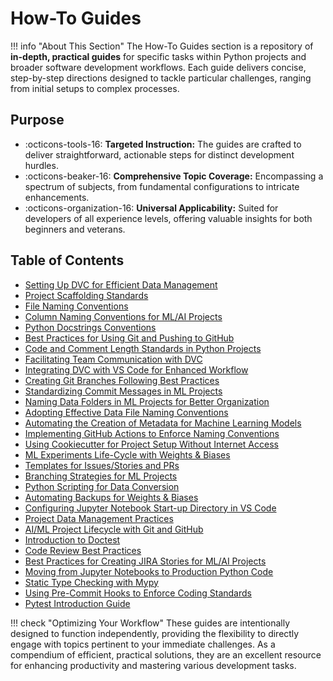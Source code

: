 # How-To Guides

!!! info "About This Section"
    The How-To Guides section is a repository of **in-depth, practical guides** for specific tasks within Python projects and broader software development workflows. Each guide delivers concise, step-by-step directions designed to tackle particular challenges, ranging from initial setups to complex processes.

## Purpose

- :octicons-tools-16: **Targeted Instruction:** The guides are crafted to deliver straightforward, actionable steps for distinct development hurdles.
- :octicons-beaker-16: **Comprehensive Topic Coverage:** Encompassing a spectrum of subjects, from fundamental configurations to intricate enhancements.
- :octicons-organization-16: **Universal Applicability:** Suited for developers of all experience levels, offering valuable insights for both beginners and veterans.

## Table of Contents

- [Setting Up DVC for Efficient Data Management](./dvc-set-up.md)
- [Project Scaffolding Standards](./project-scaffolding-standards.md)
- [File Naming Conventions](./file-naming-conventions.md)
- [Column Naming Conventions for ML/AI Projects](./column-naming-conventions.md)
- [Python Docstrings Conventions](./python-docstrings-conventions.md)
- [Best Practices for Using Git and Pushing to GitHub](./pushing-to-github-best-practices.md)
- [Code and Comment Length Standards in Python Projects](./python-line-length-standards.md)
- [Facilitating Team Communication with DVC](./dvc-communication.md)
- [Integrating DVC with VS Code for Enhanced Workflow](./dvc-vscode-extension.md)
- [Creating Git Branches Following Best Practices](./git-branch-naming-standards.md)
- [Standardizing Commit Messages in ML Projects](./commit-message-standards-ml.md)
- [Naming Data Folders in ML Projects for Better Organization](./ml-data-folder-naming.md)
- [Adopting Effective Data File Naming Conventions](./ml-data-naming-conventions.md)
- [Automating the Creation of Metadata for Machine Learning Models](./machine-learning-metadata-automation.md)
- [Implementing GitHub Actions to Enforce Naming Conventions](./github-actions-naming-convention.md)
- [Using Cookiecutter for Project Setup Without Internet Access](./offline-cookiecutter-setup.md)
- [ML Experiments Life-Cycle with Weights & Biases](./wandb-experiment-tracking-rag.md)
- [Templates for Issues/Stories and PRs](./templates.md)
- [Branching Strategies for ML Projects](./branching-strategy.md)
- [Python Scripting for Data Conversion](./data-conversion-from-xlsx-to-csv.md)
- [Automating Backups for Weights & Biases](./automating-wandb-backups.md)
- [Configuring Jupyter Notebook Start-up Directory in VS Code](./jupyter-vscode-directory.md)
- [Project Data Management Practices](./data_management_practices.md)
- [AI/ML Project Lifecycle with Git and GitHub](./lifecycle-git-github.md)
- [Introduction to Doctest](./introduction-to-doctest.md)
- [Code Review Best Practices](./code-review-best-practices.md)
- [Best Practices for Creating JIRA Stories for ML/AI Projects](./jira-story-best-practices.md)
- [Moving from Jupyter Notebooks to Production Python Code](./notebook-to-production.md)
- [Static Type Checking with Mypy](./type-checking-mypy.md)
- [Using Pre-Commit Hooks to Enforce Coding Standards](./pre-commit-hooks-guide.md)
- [Pytest Introduction Guide](./pytest-inroduction-guide.md)
  
!!! check "Optimizing Your Workflow"
    These guides are intentionally designed to function independently, providing the flexibility to directly engage with topics pertinent to your immediate challenges. As a compendium of efficient, practical solutions, they are an excellent resource for enhancing productivity and mastering various development tasks.
